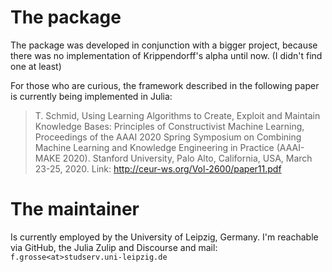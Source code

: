 # The package

The package was developed in conjunction with a bigger project, because there was no implementation of Krippendorff's alpha until now. (I didn't find one at least)

For those who are curious, the framework described in the following paper is currently being implemented
in Julia:

> T. Schmid, 
> Using Learning Algorithms to Create, Exploit and Maintain Knowledge Bases: Principles of Constructivist Machine Learning, 
> Proceedings of the AAAI 2020 Spring Symposium on Combining Machine Learning and Knowledge Engineering in Practice (AAAI-MAKE 2020). 
> Stanford University, Palo Alto, California, USA, March 23-25, 2020. 
> Link: <http://ceur-ws.org/Vol-2600/paper11.pdf>

# The maintainer

Is currently employed by the University of Leipzig, Germany. I'm reachable via GitHub, the Julia Zulip and Discourse and mail: `f.grosse<at>studserv.uni-leipzig.de`
